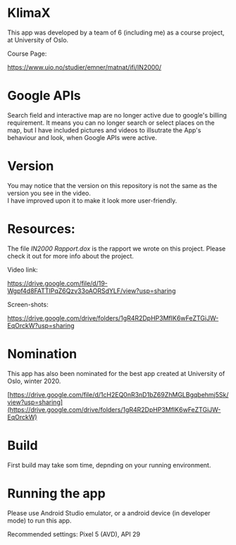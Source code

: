 # KlimaX
This app was developed by a team of 6 (including me) as a course project, at University of Oslo.

Course Page:

https://www.uio.no/studier/emner/matnat/ifi/IN2000/

# Google APIs
Search field and interactive map are no longer active due to
google's billing requirement. It means you can no longer search
or select places on the map, but I have included pictures and videos
to illsutrate the App's behaviour and look, when Google APIs were active.

# Version
You may notice that the version on this repository is not the same as the version you see in the video.  
I have improved upon it to make it look more user-friendly.

# Resources:
The file *IN2000 Rapport.dox* is the rapport we wrote on this project.
Please check it out for more info about the project.

Video link:

https://drive.google.com/file/d/19-Wgpf4d8FATTIPqZ6Qzv33oAORSdYLF/view?usp=sharing

Screen-shots:

https://drive.google.com/drive/folders/1gR4R2DpHP3MfIK6wFeZTGiJW-EqOrckW?usp=sharing

# Nomination
This app has also been nominated for the best app created at University of Oslo, winter 2020.

[https://drive.google.com/file/d/1cH2EQ0nR3nD1bZ69ZhMGLBgqbehmj5Sk/view?usp=sharing](https://drive.google.com/drive/folders/1gR4R2DpHP3MfIK6wFeZTGiJW-EqOrckW)

# Build
First build may take som time, depnding on your running environment.

# Running the app
Please use Android Studio emulator, or a android device (in developer mode) to run this app.

Recommended settings: Pixel 5 (AVD), API 29 








